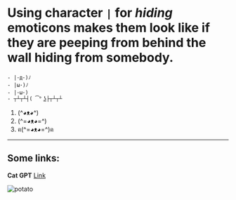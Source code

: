 # Using character `|` for _hiding_ emoticons makes them look like if they are peeping from behind the wall hiding from somebody.
```
- |･д･)ﾉ
- |ω･)ﾉ
- |･ω･)
- ┬┴┬┴┤( ͡° ͜ʖ├┬┴┬┴
```
1. (^◕ᴥ◕^)
2. (^=◕ᴥ◕=^)
3. ฅ(^=◕ᴥ◕=^)ฅ

---
## Some links:
**Cat GPT**
[Link](https://cat-gpt.com/)

![potato](https://user-images.githubusercontent.com/130017007/231063974-72e187b7-8ce6-4d47-9f1a-749e7e24cdd6.JPG)
